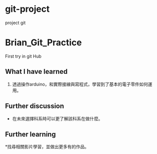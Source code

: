 # git-project
project git
# Brian_Git_Practice
First try in git Hub 
##  What I have learned
1. 透過操作arduino，和實際接線與寫程式，學習到了基本的電子零件如何運用。

## Further discussion
* 在未來選擇科系時可以更了解該科系在做什麼。
## Further learning
*找尋相關影片學習，並做出更多有的作品。
